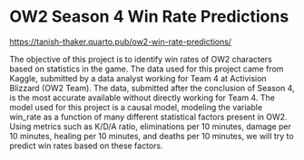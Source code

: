 # OW2 Season 4 Win Rate Predictions
https://tanish-thaker.quarto.pub/ow2-win-rate-predictions/

The objective of this project is to identify win rates of OW2 characters based on statistics in the game. The data used for this project came from Kaggle, submitted by a data analyst working for Team 4 at Activision Blizzard (OW2 Team). The data, submitted after the conclusion of Season 4, is the most accurate available without directly working for Team 4. The model used for this project is a causal model, modeling the variable win_rate as a function of many different statistical factors present in OW2. Using metrics such as K/D/A ratio, eliminations per 10 minutes, damage per 10 minutes, healing per 10 minutes, and deaths per 10 minutes, we will try to predict win rates based on these factors. 
